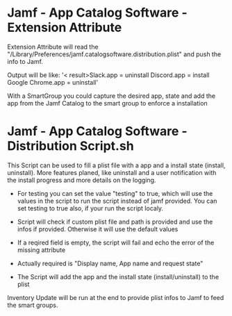 # Jamf - App Catalog Software - Extension Attribute

Extension Attribute will read the "/Library/Preferences/jamf.catalogsoftware.distribution.plist" and push the info to Jamf.

Output will be like:
'< result>Slack.app = uninstall
  Discord.app = install
  Google Chrome.app = uninstall</result>'

With a SmartGroup you could capture the desired app, state and add the app from the Jamf Catalog to the smart group to enforce a installation

# Jamf - App Catalog Software - Distribution Script.sh

This Script can be used to fill a plist file with a app and a install state (install, uninstall). More features planed, like uninstall and a user notification with the install progress and more details on the logging.

- For testing you can set the value "testing" to true, which will use the values in the script to run the script instead of jamf provided. You can set testing to true also, if your run the script localy.

- Script will check if custom plist file and path is provided and use the infos if provided. Otherwise it will use the default values

- If a reqired field is empty, the script will fail and echo the error of the missing attribute
- Actually required is "Display name, App name and request state"

- The Script will add the app and the install state (install/uninstall) to the plist

Inventory Update will be run at the end to provide plist infos to Jamf to feed the smart groups.
